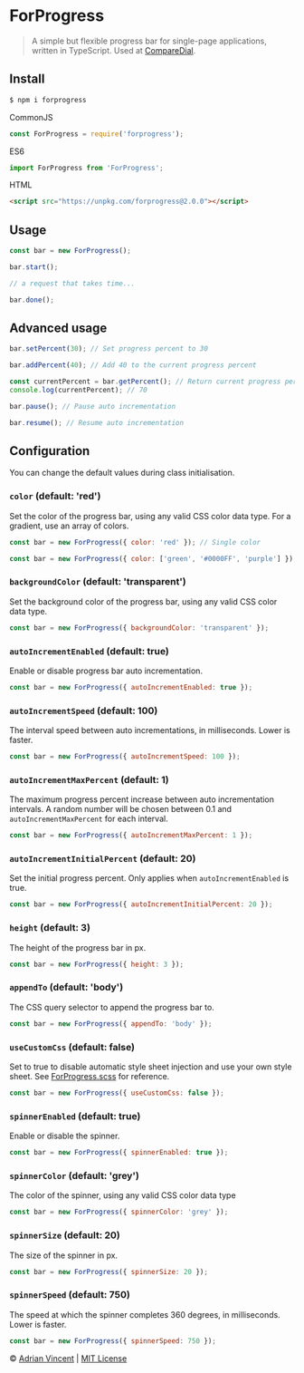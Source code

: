 # ForProgress

> A simple but flexible progress bar for single-page applications, written in TypeScript. Used at [CompareDial](https://www.comparedial.com/).

## Install

```bash
$ npm i forprogress
```
CommonJS
```javascript
const ForProgress = require('forprogress');
```

ES6
```javascript
import ForProgress from 'ForProgress';
```

HTML
```html
<script src="https://unpkg.com/forprogress@2.0.0"></script>
```

## Usage
```javascript
const bar = new ForProgress();

bar.start();

// a request that takes time...

bar.done();
```

## Advanced usage

```javascript
bar.setPercent(30); // Set progress percent to 30
```

```javascript
bar.addPercent(40); // Add 40 to the current progress percent
```

```javascript
const currentPercent = bar.getPercent(); // Return current progress percent
console.log(currentPercent); // 70
```

```javascript
bar.pause(); // Pause auto incrementation
```

```javascript
bar.resume(); // Resume auto incrementation
```

## Configuration
You can change the default values during class initialisation.


### `color` (default: 'red')

Set the color of the progress bar, using any valid CSS color data type. For a gradient, use an array of colors. 
```javascript
const bar = new ForProgress({ color: 'red' }); // Single color

const bar = new ForProgress({ color: ['green', '#0000FF', 'purple'] }); // Gradient
```

### `backgroundColor` (default: 'transparent')

Set the background color of the progress bar, using any valid CSS color data type. 
```javascript
const bar = new ForProgress({ backgroundColor: 'transparent' });
```

### `autoIncrementEnabled` (default: true)

Enable or disable progress bar auto incrementation.
```javascript
const bar = new ForProgress({ autoIncrementEnabled: true });
```

### `autoIncrementSpeed` (default: 100)

The interval speed between auto incrementations, in milliseconds. Lower is faster.
```javascript
const bar = new ForProgress({ autoIncrementSpeed: 100 });
```

### `autoIncrementMaxPercent` (default: 1)

The maximum progress percent increase between auto incrementation intervals. A random number will be chosen between 0.1 and `autoIncrementMaxPercent` for each interval.
```javascript
const bar = new ForProgress({ autoIncrementMaxPercent: 1 });
```

### `autoIncrementInitialPercent` (default: 20)

Set the initial progress percent. Only applies when `autoIncrementEnabled` is true.
```javascript
const bar = new ForProgress({ autoIncrementInitialPercent: 20 });
```

### `height` (default: 3)

The height of the progress bar in px.
```javascript
const bar = new ForProgress({ height: 3 });
```

### `appendTo` (default: 'body')

The CSS query selector to append the progress bar to.
```javascript
const bar = new ForProgress({ appendTo: 'body' });
```

### `useCustomCss` (default: false)

Set to true to disable automatic style sheet injection and use your own style sheet. See [ForProgress.scss](./src/ForProgress.scss) for reference.
```javascript
const bar = new ForProgress({ useCustomCss: false });
```

### `spinnerEnabled` (default: true)

Enable or disable the spinner.
```javascript
const bar = new ForProgress({ spinnerEnabled: true });
```

### `spinnerColor` (default: 'grey')

The color of the spinner, using any valid CSS color data type
```javascript
const bar = new ForProgress({ spinnerColor: 'grey' });
```

### `spinnerSize` (default: 20)

The size of the spinner in px.
```javascript
const bar = new ForProgress({ spinnerSize: 20 });
```

### `spinnerSpeed` (default: 750)

The speed at which the spinner completes 360 degrees, in milliseconds. Lower is faster.
```javascript
const bar = new ForProgress({ spinnerSpeed: 750 });
```

© [Adrian Vincent](https://twitter.com/adrianvincent) | [MIT License](LICENSE.md)
